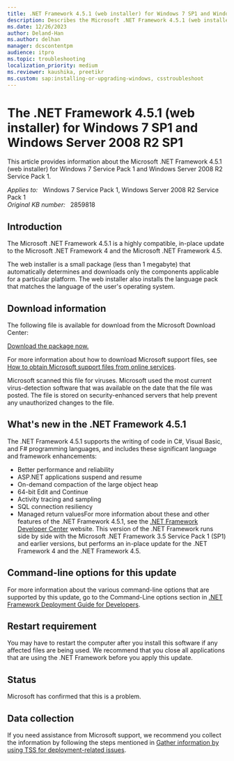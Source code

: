 ```yaml
---
title: .NET Framework 4.5.1 (web installer) for Windows 7 SP1 and Windows Server 2008 R2 SP1
description: Describes the Microsoft .NET Framework 4.5.1 (web installer) for Windows 7 SP1 and Windows Server 2008 R2 SP1.
ms.date: 12/26/2023
author: Deland-Han
ms.author: delhan
manager: dcscontentpm
audience: itpro
ms.topic: troubleshooting
localization_priority: medium
ms.reviewer: kaushika, preetikr
ms.custom: sap:installing-or-upgrading-windows, csstroubleshoot
---
```

# The .NET Framework 4.5.1 (web installer) for Windows 7 SP1 and Windows Server 2008 R2 SP1

This article provides information about the Microsoft .NET Framework 4.5.1 (web installer) for Windows 7 Service Pack 1 and Windows Server 2008 R2 Service Pack 1.

_Applies to:_ &nbsp; Windows 7 Service Pack 1, Windows Server 2008 R2 Service Pack 1  
_Original KB number:_ &nbsp; 2859818

## Introduction

The Microsoft .NET Framework 4.5.1 is a highly compatible, in-place update to the Microsoft .NET Framework 4 and the Microsoft .NET Framework 4.5.

The web installer is a small package (less than 1 megabyte) that automatically determines and downloads only the components applicable for a particular platform. The web installer also installs the language pack that matches the language of the user's operating system.

## Download information

The following file is available for download from the Microsoft Download Center:

[Download the package now.](https://go.microsoft.com/fwlink/?linkid=321331)

For more information about how to download Microsoft support files, see [How to obtain Microsoft support files from online services](https://support.microsoft.com/help/119591).

Microsoft scanned this file for viruses. Microsoft used the most current virus-detection software that was available on the date that the file was posted. The file is stored on security-enhanced servers that help prevent any unauthorized changes to the file.

## What's new in the .NET Framework 4.5.1

The .NET Framework 4.5.1 supports the writing of code in C#, Visual Basic, and F# programming languages, and includes these significant language and framework enhancements:

- Better performance and reliability
- ASP.NET applications suspend and resume
- On-demand compaction of the large object heap
- 64-bit Edit and Continue
- Activity tracing and sampling
- SQL connection resiliency
- Managed return valuesFor more information about these and other features of the .NET Framework 4.5.1, see the [.NET Framework Developer Center](https://dotnet.microsoft.com/) website. This version of the .NET Framework runs side by side with the Microsoft .NET Framework 3.5 Service Pack 1 (SP1) and earlier versions, but performs an in-place update for the .NET Framework 4 and the .NET Framework 4.5.

## Command-line options for this update

For more information about the various command-line options that are supported by this update, go to the Command-Line options section in [.NET Framework Deployment Guide for Developers](/dotnet/framework/deployment/deployment-guide-for-developers#command_line_options).

## Restart requirement

You may have to restart the computer after you install this software if any affected files are being used. We recommend that you close all applications that are using the .NET Framework before you apply this update.

## Status

Microsoft has confirmed that this is a problem.

## Data collection

If you need assistance from Microsoft support, we recommend you collect the information by following the steps mentioned in [Gather information by using TSS for deployment-related issues](../windows-troubleshooters/gather-information-using-tss-deployment.md).
